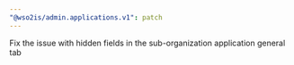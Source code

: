 ```yaml
---
"@wso2is/admin.applications.v1": patch
---
```


Fix the issue with hidden fields in the sub-organization application general tab
